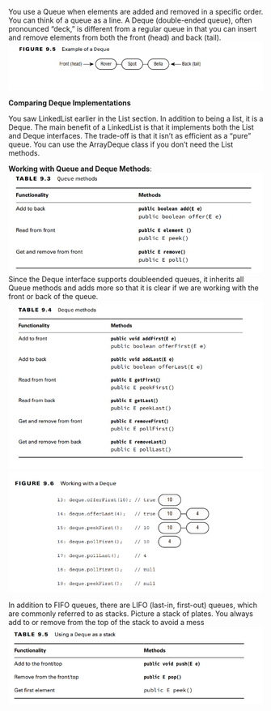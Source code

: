 You use a Queue when elements are added and removed in a specific order. You can think of a queue as a line.
A Deque (double-ended queue), often pronounced “deck,” is different from a regular
queue in that you can insert and remove elements from both the front (head) and back (tail).![img_7.png](img_7.png)

**Comparing Deque Implementations**

You saw LinkedList earlier in the List section. In addition to being a list, it is a Deque.
The main benefit of a LinkedList is that it implements both the List and Deque
interfaces. The trade-off is that it isn’t as efficient as a “pure” queue. You can use the
ArrayDeque class if you don’t need the List methods.

**Working with Queue and Deque Methods**:![img_8.png](img_8.png)
Since the Deque interface supports doubleended queues, it inherits all Queue methods and adds more so that it is clear 
if we are  working with the front or back of the queue. ![img_9.png](img_9.png) ![img_10.png](img_10.png)

In addition to FIFO queues, there are LIFO (last-in, first-out) queues, which are commonly referred to as stacks.
Picture a stack of plates. You always add to or remove from the top of the stack to avoid a mess![img_11.png](img_11.png)




